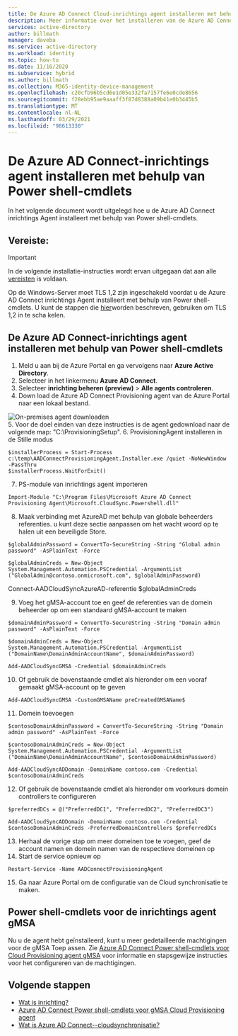 ```yaml
---
title: De Azure AD Connect Cloud-inrichtings agent installeren met behulp van Power shell
description: Meer informatie over het installeren van de Azure AD Connect Cloud-inrichtings agent met behulp van Power shell-cmdlets.
services: active-directory
author: billmath
manager: daveba
ms.service: active-directory
ms.workload: identity
ms.topic: how-to
ms.date: 11/16/2020
ms.subservice: hybrid
ms.author: billmath
ms.collection: M365-identity-device-management
ms.openlocfilehash: c20cfb96b5cd6e1d05e332fa7157fe6e0cde8656
ms.sourcegitcommit: f28ebb95ae9aaaff3f87d8388a09b41e0b3445b5
ms.translationtype: MT
ms.contentlocale: nl-NL
ms.lasthandoff: 03/29/2021
ms.locfileid: "98613330"
---
```

# <a name="install-the-azure-ad-connect-provisioning-agent-using-powershell-cmdlets"></a>De Azure AD Connect-inrichtings agent installeren met behulp van Power shell-cmdlets 
In het volgende document wordt uitgelegd hoe u de Azure AD Connect inrichtings Agent installeert met behulp van Power shell-cmdlets.
 

## <a name="prerequisite"></a>Vereiste: 


>[!IMPORTANT]
>In de volgende installatie-instructies wordt ervan uitgegaan dat aan alle [vereisten](how-to-prerequisites.md) is voldaan.
>
> Op de Windows-Server moet TLS 1,2 zijn ingeschakeld voordat u de Azure AD Connect inrichtings Agent installeert met behulp van Power shell-cmdlets. U kunt de stappen die [hier](how-to-prerequisites.md#tls-requirements)worden beschreven, gebruiken om TLS 1,2 in te scha kelen.

 

## <a name="install-the-azure-ad-connect-provisioning-agent-using-powershell-cmdlets"></a>De Azure AD Connect-inrichtings agent installeren met behulp van Power shell-cmdlets 


 1. Meld u aan bij de Azure Portal en ga vervolgens naar **Azure Active Directory**.
 2. Selecteer in het linkermenu **Azure AD Connect**.
 3. Selecteer **inrichting beheren (preview)**  >  **Alle agents controleren**.
 4. Down load de Azure AD Connect Provisioning agent van de Azure Portal naar een lokaal bestand.  

   ![On-premises agent downloaden](media/how-to-install/install-9.png)</br>
 5. Voor de doel einden van deze instructies is de agent gedownload naar de volgende map: "C:\ProvisioningSetup". 
 6. ProvisioningAgent installeren in de Stille modus

   ```
   $installerProcess = Start-Process c:\temp\AADConnectProvisioningAgent.Installer.exe /quiet -NoNewWindow -PassThru 
   $installerProcess.WaitForExit()  
   ```
 7. PS-module van inrichtings agent importeren 

   ```
   Import-Module "C:\Program Files\Microsoft Azure AD Connect Provisioning Agent\Microsoft.CloudSync.Powershell.dll" 
   ```
 8. Maak verbinding met AzureAD met behulp van globale beheerders referenties. u kunt deze sectie aanpassen om het wacht woord op te halen uit een beveiligde Store. 

   ```
   $globalAdminPassword = ConvertTo-SecureString -String "Global admin password" -AsPlainText -Force 

   $globalAdminCreds = New-Object System.Management.Automation.PSCredential -ArgumentList ("GlobalAdmin@contoso.onmicrosoft.com", $globalAdminPassword) 
   ```

   Connect-AADCloudSyncAzureAD-referentie $globalAdminCreds 

 9. Voeg het gMSA-account toe en geef de referenties van de domein beheerder op om een standaard gMSA-account te maken 
 
   ```
   $domainAdminPassword = ConvertTo-SecureString -String "Domain admin password" -AsPlainText -Force 

   $domainAdminCreds = New-Object System.Management.Automation.PSCredential -ArgumentList ("DomainName\DomainAdminAccountName", $domainAdminPassword) 

   Add-AADCloudSyncGMSA -Credential $domainAdminCreds 
   ```
 10. Of gebruik de bovenstaande cmdlet als hieronder om een vooraf gemaakt gMSA-account op te geven 

 
   ```
   Add-AADCloudSyncGMSA -CustomGMSAName preCreatedGMSAName$ 
   ```
 11. Domein toevoegen 

   ```
   $contosoDomainAdminPassword = ConvertTo-SecureString -String "Domain admin password" -AsPlainText -Force 

   $contosoDomainAdminCreds = New-Object System.Management.Automation.PSCredential -ArgumentList ("DomainName\DomainAdminAccountName", $contosoDomainAdminPassword) 

   Add-AADCloudSyncADDomain -DomainName contoso.com -Credential $contosoDomainAdminCreds 
   ```
 12. Of gebruik de bovenstaande cmdlet als hieronder om voorkeurs domein controllers te configureren 

   ```
   $preferredDCs = @("PreferredDC1", "PreferredDC2", "PreferredDC3") 

   Add-AADCloudSyncADDomain -DomainName contoso.com -Credential $contosoDomainAdminCreds -PreferredDomainControllers $preferredDCs 
   ```
 13. Herhaal de vorige stap om meer domeinen toe te voegen, geef de account namen en domein namen van de respectieve domeinen op 
 14. Start de service opnieuw op 
   ```
   Restart-Service -Name AADConnectProvisioningAgent  
   ```
 15.  Ga naar Azure Portal om de configuratie van de Cloud synchronisatie te maken.

## <a name="provisioning-agent-gmsa-powershell-cmdlets"></a>Power shell-cmdlets voor de inrichtings agent gMSA
Nu u de agent hebt geïnstalleerd, kunt u meer gedetailleerde machtigingen voor de gMSA Toep assen.  Zie [Azure AD Connect Power shell-cmdlets voor Cloud Provisioning agent gMSA](how-to-gmsa-cmdlets.md) voor informatie en stapsgewijze instructies voor het configureren van de machtigingen.

## <a name="next-steps"></a>Volgende stappen 

- [Wat is inrichting?](what-is-provisioning.md)
- [Azure AD Connect Power shell-cmdlets voor gMSA Cloud Provisioning agent](how-to-gmsa-cmdlets.md)
- [Wat is Azure AD Connect--cloudsynchronisatie?](what-is-cloud-sync.md)